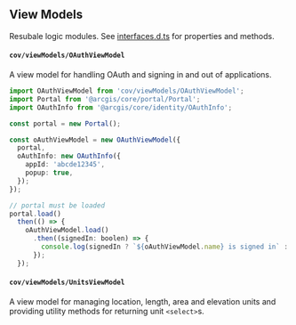 ## View Models

Resubale logic modules. See [interfaces.d.ts](./../interfaces.d.ts) for properties and methods.

#### `cov/viewModels/OAuthViewModel`

A view model for handling OAuth and signing in and out of applications.

```typescript
import OAuthViewModel from 'cov/viewModels/OAuthViewModel';
import Portal from '@arcgis/core/portal/Portal';
import OAuthInfo from '@arcgis/core/identity/OAuthInfo';

const portal = new Portal();

const oAuthViewModel = new OAuthViewModel({
  portal,
  oAuthInfo: new OAuthInfo({
    appId: 'abcde12345',
    popup: true,
  });
});

// portal must be loaded
portal.load()
  then(() => {
    oAuthViewModel.load()
      .then((signedIn: boolen) => {
        console.log(signedIn ? `${oAuthViewModel.name} is signed in` : 'not signed in')
      });
  });
```

#### `cov/viewModels/UnitsViewModel`

A view model for managing location, length, area and elevation units and providing utility methods for returning unit `<select>`s.
